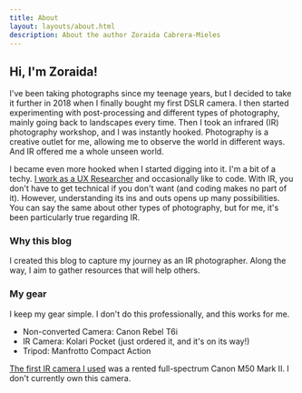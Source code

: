 ```yaml
---
title: About
layout: layouts/about.html
description: About the author Zoraida Cabrera-Mieles
---
```


## Hi, I'm Zoraida!
I've been taking photographs since my teenage years, but I decided to take it further in 2018 when I finally bought my first DSLR camera. I then started experimenting with post-processing and different types of photography, mainly going back to landscapes every time. Then I took an infrared (IR) photography workshop, and I was instantly hooked. Photography is a creative outlet for me, allowing me to observe the world in different ways. And IR offered me a whole unseen world. 

I became even more hooked when I started digging into it. I'm a bit of a techy. [I work as a UX Researcher](https://www.zoracabrera.com/) and occasionally like to code. With IR, you don't have to get technical if you don't want (and coding makes no part of it). However, understanding its ins and outs opens up many possibilities. You can say the same about other types of photography, but for me, it's been particularly true regarding IR.

### Why this blog
I created this blog to capture my journey as an IR photographer. Along the way, I aim to gather resources that will help others.

### My gear
I keep my gear simple. I don't do this professionally, and this works for me.
- Non-converted Camera: Canon Rebel T6i
- IR Camera: Kolari Pocket (just ordered it, and it's on its way!)
- Tripod: Manfrotto Compact Action

[The first IR camera I used](/blog/starting-with-infrared-photography) was a rented full-spectrum Canon M50 Mark II. I don't currently own this camera.


